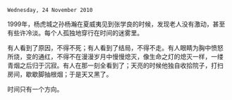 `Wednesday, 24 November 2010`

1999年，杨虎城之孙杨瀚在夏威夷见到张学良的时候，发现老人没有激动，甚至
有些许冷淡。每个人孤独地穿行在时间的迷雾里。

有人看到了原因，不得不死；有人看到了结局，不得不走。有人眼睛为胸中愤怒
所烧，变的通红，不得不在漫漫岁月中慢慢熄灭，像生命之灯的熄灭一样，一缕
青烟之后归于沉寂。有人在那一刻全看到了；天亮的时候他独自收拾院子，打扫
房间，歇歇脚抽根烟；于是天又黑了。

时间只有一个方向。
